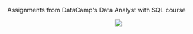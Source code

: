 Assignments from DataCamp's Data Analyst with SQL course 


<p align="center">
<img align="center" src="https://github.com/PmnAngelov/datacamp-sql/blob/main/img/postgresql_logo.png" />
</p>
